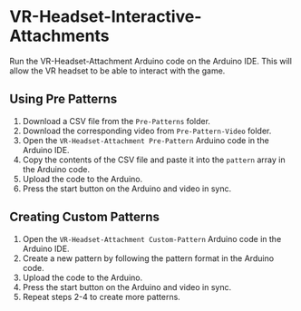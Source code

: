 # VR-Headset-Interactive-Attachments

Run the VR-Headset-Attachment Arduino code on the Arduino IDE. This will allow the VR headset to be able to interact with the game.

## Using Pre Patterns
1. Download a CSV file from the `Pre-Patterns` folder.
2. Download the corresponding video from `Pre-Pattern-Video` folder.
2. Open the `VR-Headset-Attachment Pre-Pattern` Arduino code in the Arduino IDE.
3. Copy the contents of the CSV file and paste it into the `pattern` array in the Arduino code.
4. Upload the code to the Arduino.
5. Press the start button on the Arduino and video in sync.

## Creating Custom Patterns
1. Open the `VR-Headset-Attachment Custom-Pattern` Arduino code in the Arduino IDE.
2. Create a new pattern by following the pattern format in the Arduino code.
3. Upload the code to the Arduino.
4. Press the start button on the Arduino and video in sync.
5. Repeat steps 2-4 to create more patterns.